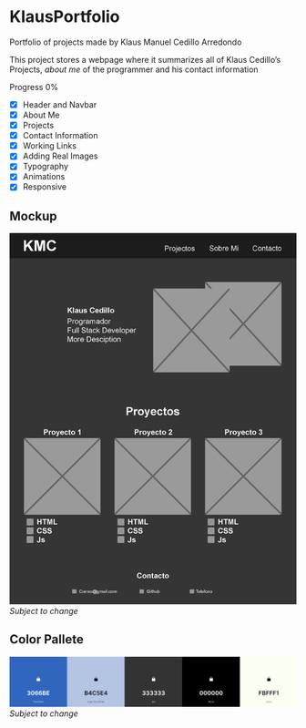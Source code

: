# KlausPortfolio
Portfolio of projects made by Klaus Manuel Cedillo Arredondo

This project stores a webpage where it summarizes all of Klaus Cedillo’s Projects, *about  me* of the programmer and his contact information

Progress 0%

* [x] Header and Navbar
* [x] About Me
* [x] Projects
* [x] Contact Information
* [x] Working Links
* [x] Adding Real Images
* [x] Typography
* [x] Animations
* [x] Responsive
## Mockup
![FirstMockup](/assets/images/Mockup.png)
*Subject to change*

## Color Pallete
![ColorPallete](/assets/images/ColorPallete.PNG)
*Subject to change*
